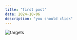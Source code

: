 ```yaml
---
title: "first post"
date: 2024-10-06
description: "you should click"
---
```


![targets](/images/cat.jpg)
